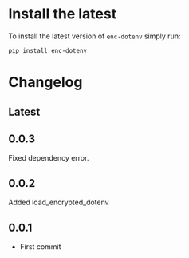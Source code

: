 # Install the latest

To install the latest version of `enc-dotenv` simply run:

`pip install enc-dotenv`


Changelog
=========

Latest
-----


0.0.3
-----
Fixed dependency error.

0.0.2
-----
Added load_encrypted_dotenv


0.0.1
-----
- First commit


